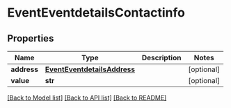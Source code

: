 # EventEventdetailsContactinfo

## Properties
Name | Type | Description | Notes
------------ | ------------- | ------------- | -------------
**address** | [**EventEventdetailsAddress**](EventEventdetailsAddress.md) |  | [optional] 
**value** | **str** |  | [optional] 

[[Back to Model list]](../README.md#documentation-for-models) [[Back to API list]](../README.md#documentation-for-api-endpoints) [[Back to README]](../README.md)

